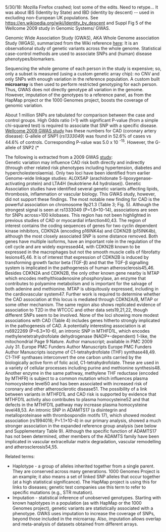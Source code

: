 5/30/18: Mozilla Firefox crashed; lost some of the edits. Need to retype... It was about IBS (Identity by State) and IBD (identity by descent) -- used in excluding non-European UK populations. See https://en.wikipedia.org/wiki/Identity_by_descent and Suppl Fig 5 of the Wellcome 2009 study in Genomic Systems/ GWAS. 

Genomic Wide Association Study (GWAS), AKA Whole Genome association Study (WGAS), summarized from the Wiki reference [here](https://en.wikipedia.org/wiki/Genome-wide_association_study): It is an observational study of genetic variants across the whole genome. Statistical case-control methods are used to associate SNPs and (human) disease phenotypes/biomarkers.  

Sequencing the whole genome of each person in the study is expensive; so, only a subset is measured (using a custom genetic array chip): no CNV and only SNPs with enough variation in the reference population. A custom built **microarray** is then used to perform restricted genotyping for each person. Thus, GWAS does not directly genotype all variation in the genome. However, imputation of the genotypes to a reference panel, as from the HapMap project or the 1000 Genomes project, boosts the coverage of genomic variation. 

About 1 million SNPs are tabulated for comparison between the case and control groups. High Odds ratio (>1) with significant P-value (from a simple chi-squared test) is required to associate that SNP with a specific disease. [Wellcome 2009 GWAS study]() has these numbers for CAD (coronary artery disease): G-allele of SNP1 (*rs1333049*) was found in 52.6% of cases vs 44.6% of controls. Corresponding P-value was 5.0 x 10 <sup>-15</sup>. However, the G-allele of SNP2 (*

The following is extracted from a 2009 GWAS [study](https://www.ncbi.nlm.nih.gov/pmc/articles/PMC2719288/):  
Genetic variation may influence CAD risk both directly and indirectly (through other related risk phenotypes including hypertension, diabetes and hypercholesterolaemia). Only two loci have been identified from earlier Genome-wide linkage studies: ALOX5AP (arachidonate 5-lipoxygenase-activating protein) and LTA4H (leukotriene A4 hydrolase)). Genetic Association studies have identified several genetic variants affecting lipids, thrombosis, inflammation or vascular biology. This GWAS study, however, did  not support these findings.
The most notable new finding for CAD is the powerful association on chromosome 9p21.3
(Table 3; Fig. 5). Although the strongest signal is seen at rs1333049 (P=1.8×10-14),
associations are seen for SNPs across>100 kilobases. This region has not been highlighted in
previous studies of CAD or myocardial infarction40,43. The region of interest contains the
coding sequences of genes for two cyclin dependent kinase inhibitors, CDKN2A (encoding
p16INK4a) and CDKN2B (p15INK4b), although the most closely associated SNP is some
distance removed. Both genes have multiple isoforms, have an important role in the
regulation of the cell cycle and are widely expressed44, with CDKN2B known to be
expressed in the macrophages but not the smooth muscle cells of fibrofatty lesions45,46. It
is of interest that expression of CDKN2B is induced by transforming growth factor beta
(TGF-β) and that the TGF-β signalling system is implicated in the pathogenesis of human
atherosclerosis45,46. Besides CDKN2A and CDKN2B, the only other known gene nearby is
MTAP which encodes methylthioadenosine phosphorylase, an enzyme that contributes to
polyamine metabolism and is important for the salvage of both adenine and methionine.
MTAP is ubiquitously expressed, including in the cardiovascular system47. Further work is
required to determine whether the CAD association at this locus is mediated through
CDKN2A/B, MTAP or some other mechanism. The same region also shows replicated
evidence of association to T2D in the WTCCC and other data sets19,21,22, though different
SNPs seem to be involved.
None of the loci showing more modest associations with CAD (Table 4) includes genes
hitherto strongly implicated in the pathogenesis of CAD. A potentially interesting
association is at rs6922269 (P=6.3×10-6), an intronic SNP in MTHFD1L, which encodes
methylenetetrahydrofolate dehydrogenase (NADP+-dependent) 1-like, the mitochondrial
Page 9
Nature. Author manuscript; available in PMC 2009 July 31.
Europe PMC Funders Author Manuscripts Europe PMC Funders Author Manuscripts
isozyme of C1-tetrahydrofolate (THF) synthase48,49. C1-THF synthases interconvert the
one carbon units carried by the biologically active form of folic acid, C1-tetrahydrofolate.
These are used in a variety of cellular processes including purine and methionine
synthesis48. Another enzyme in the same pathway, methylene THF reductase (encoded by
MTHFR) is subject to a common mutation which influences plasma homocysteine level50
and has been associated with increased risk of coronary and other atherosclerotic disease51.
The possibility of a link between variants in MTHFD1L and CAD risk is supported by
evidence that MTHFD1L activity also contributes to plasma homocysteine52 and that
defects in the MTHFD1L pathway may increase plasma homocysteine level48,53.
An intronic SNP in ADAMTS17 (a disintegrin and metalloproteinase with thrombospondin
motifs 17), which showed modest association (rs1994016; P=1.1×10-4) in our primary
analysis, showed a much stronger association in the expanded reference group analysis (see
below and Supplementary Table 9). Although the specific function of ADAMTS17 has not
been determined, other members of the ADAMTS family have been implicated in vascular
extracellular matrix degradation, vascular remodelling and atherosclerosis54,55.








Related terms:
* Haplotype - a group of alleles inherited together from a single parent. They are conserved across many generations. 1000 Genomes Project is an example; it also means a set of linked SNP alleles that occur together (at a high statistical significance). The HapMap project is using this for links to diseases; genetic test companies use this term to refer to specific mutations (e.g., STR mutation). 
* Imputation - statistical inference of unobserved genotypes. Starting with known haplotypes in a population (as with HapMap or the 1000 Genomes project), genetic variants are statistically associated with a phenotype. GWAS uses imputation to increase the coverage of SNPs, beyond those included in the microarray. Also, imputation allows overlap and meta-analysis of datasets obtained from different arrays. 
